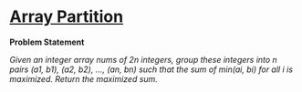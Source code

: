 # [Array Partition](https://leetcode.com/problems/array-partition/description/)

**Problem Statement**

_Given an integer array nums of 2n integers, group these integers into n pairs (a1, b1), (a2, b2), ..., (an, bn) such that the sum of min(ai, bi) for all i is maximized. Return the maximized sum._
